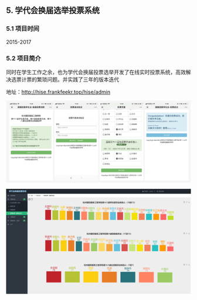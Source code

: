 ## 5. 学代会换届选举投票系统

### 5.1 项目时间

2015-2017

### 5.2 项目简介

同时在学生工作之余，也为学代会换届投票选举开发了在线实时投票系统，高效解决选票计票的繁琐问题。并实践了三年的版本迭代

地址：http://hise.frankfeekr.top/hise/admin

![](../assets/hise_vote_wx.jpg)

![](../assets/hise_vote_chart.png)




